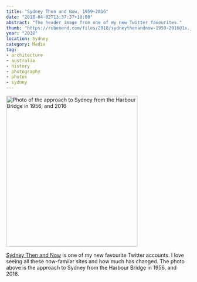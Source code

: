 ```yaml
---
title: "Sydney Then and Now, 1959–2016"
date: "2018-04-02T13:37:37+10:00"
abstract: "The header image from one of my new Twitter favourites."
thumb: "https://rubenerd.com/files/2018/sydneythenandnow-1959-2016@1x.jpg"
year: "2018"
location: Sydney
category: Media
tag:
- architecture
- australia
- history
- photography
- photos
- sydney
---
```

<p><img src="https://rubenerd.com/files/2018/sydneythenandnow-1959-2016@1x.jpg" srcset="https://rubenerd.com/files/2018/sydneythenandnow-1959-2016@1x.jpg 1x, https://rubenerd.com/files/2018/sydneythenandnow-1959-2016@2x.jpg 2x" alt="Photo of the approach to Sydney from the Harbour Bridge in 1956, and 2016" style="width:358px; height:412px;" /></p>

[Sydney Then and Now] is one of my new favourite Twitter accounts. I love seeing all these now-familar sites and how much has changed. The photo above is the approach to Sydney from the Harbour Bridge in 1956, and 2016.

[Sydney Then and Now]: https://twitter.com/sydthenandnow
